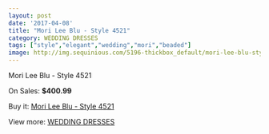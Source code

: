 ```yaml
---
layout: post
date: '2017-04-08'
title: "Mori Lee Blu - Style 4521"
category: WEDDING DRESSES
tags: ["style","elegant","wedding","mori","beaded"]
image: http://img.sequinious.com/5196-thickbox_default/mori-lee-blu-style-4521.jpg
---
```

Mori Lee Blu - Style 4521

On Sales: **$400.99**
<a href="https://www.sequinious.com/wedding-dresses/2168-mori-lee-blu-style-4521.html"><amp-img layout="responsive" width="600" height="600" src="//img.sequinious.com/5196-thickbox_default/mori-lee-blu-style-4521.jpg" alt="Mori Lee Blu - Style 4521 0" /></a>

Buy it: [Mori Lee Blu - Style 4521](https://www.sequinious.com/wedding-dresses/2168-mori-lee-blu-style-4521.html "Mori Lee Blu - Style 4521")

View more: [WEDDING DRESSES](https://www.sequinious.com/2-wedding-dresses "WEDDING DRESSES")